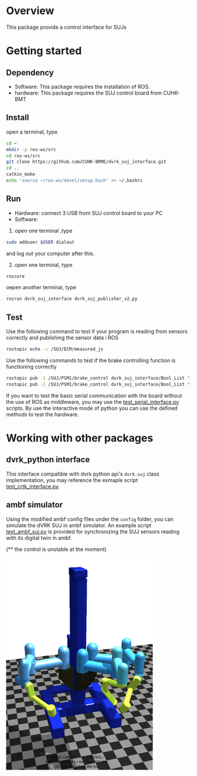 # Overview
This package provide a control interface for SUJs 

# Getting started
## Dependency
- Software: This package requires the installation of ROS.
- hardware: This package requires the SUJ control board from CUHK-BMT
## Install
open a terminal, type
```sh
cd ~
mkdir -p ros-ws/src
cd ros-ws/src
git clone https://github.com/CUHK-BRME/dvrk_suj_interface.git
cd ..
catkin_make
echo 'source ~/ros-ws/devel/setup.bash' >> ~/.bashrc 
```

## Run 
- Hardware: connect 3 USB from SUJ control board to your PC
- Software:

1. open one terminal ,type
```sh
sudo adduser $USER dialout
```
and log out your computer after this.




2. open one terminal, type
```sh
roscore
```
oepen another terminal, type
```sh
rosrun dvrk_suj_interface dvrk_suj_publisher_v2.py
```

## Test

Use the following command to test if your program is reading from sensors correctly and publishing the sensor data i ROS
```sh
rostopic echo -c /SUJ/ECM/measured_js
```

Use the following commands to test if the brake controlling function is functioning correctly
```sh
rostopic pub -1 /SUJ/PSM1/brake_control dvrk_suj_interface/Bool_List "isBrakeList: [1,1,1,1,1,1]" # for releasing all the brakes in PSM1
rostopic pub -1 /SUJ/PSM1/brake_control dvrk_suj_interface/Bool_List "isBrakeList: [0,0,0,0,0,0]" # for locking all the brakes in PSM1
```
If you want to test the basic serial communication with the board without the use of ROS as middleware, you may use the [test_serial_interface.py](scripts/test_serial_interface.py) scripts. By use the interactive mode of python you can use the defined methods to test the hardware. 


# Working with other packages

## dvrk_python interface
This interface compatible with dvrk python api's ```dvrk.suj``` class implementation, you may reference the exmaple script [test_crtk_interface.py](scripts/test_crtk_interface.py).

## ambf simulator
Using the modified ambf config files under the ```config``` folder, you can simulate the dVRK SUJ in ambf simulator. An example script [test_ambf_suj.py](scripts/test_ambf_suj.py) is provided for synchronizing the SUJ sensors reading with its digital twin in ambf. 

(** the control is unstable at the moment)

<img src="docs/suj_ambf.png" alt="ambf suj" style="width:400px;"/>
